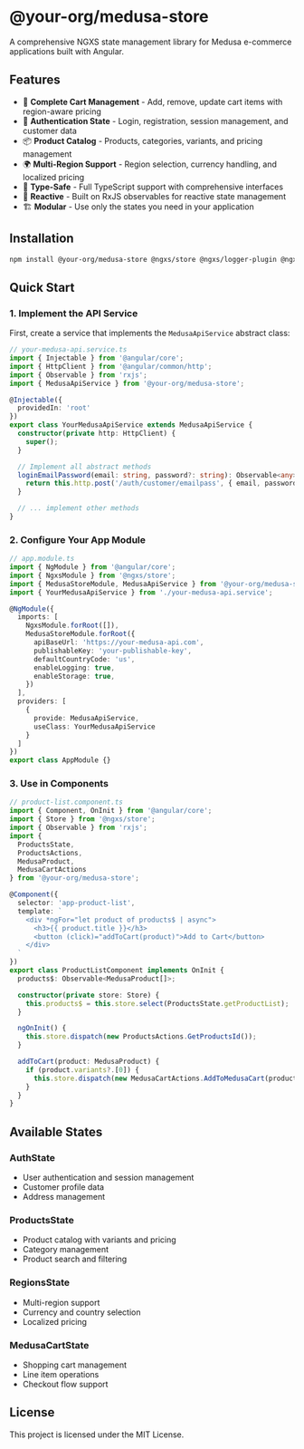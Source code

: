 # @your-org/medusa-store

A comprehensive NGXS state management library for Medusa e-commerce applications built with Angular.

## Features

- 🛒 **Complete Cart Management** - Add, remove, update cart items with region-aware pricing
- 🔐 **Authentication State** - Login, registration, session management, and customer data
- 📦 **Product Catalog** - Products, categories, variants, and pricing management
- 🌍 **Multi-Region Support** - Region selection, currency handling, and localized pricing
- 🎯 **Type-Safe** - Full TypeScript support with comprehensive interfaces
- 🔄 **Reactive** - Built on RxJS observables for reactive state management
- 🏗️ **Modular** - Use only the states you need in your application

## Installation

```bash
npm install @your-org/medusa-store @ngxs/store @ngxs/logger-plugin @ngxs/storage-plugin
```

## Quick Start

### 1. Implement the API Service

First, create a service that implements the `MedusaApiService` abstract class:

```typescript
// your-medusa-api.service.ts
import { Injectable } from '@angular/core';
import { HttpClient } from '@angular/common/http';
import { Observable } from 'rxjs';
import { MedusaApiService } from '@your-org/medusa-store';

@Injectable({
  providedIn: 'root'
})
export class YourMedusaApiService extends MedusaApiService {
  constructor(private http: HttpClient) {
    super();
  }

  // Implement all abstract methods
  loginEmailPassword(email: string, password?: string): Observable<any> {
    return this.http.post('/auth/customer/emailpass', { email, password });
  }

  // ... implement other methods
}
```

### 2. Configure Your App Module

```typescript
// app.module.ts
import { NgModule } from '@angular/core';
import { NgxsModule } from '@ngxs/store';
import { MedusaStoreModule, MedusaApiService } from '@your-org/medusa-store';
import { YourMedusaApiService } from './your-medusa-api.service';

@NgModule({
  imports: [
    NgxsModule.forRoot([]),
    MedusaStoreModule.forRoot({
      apiBaseUrl: 'https://your-medusa-api.com',
      publishableKey: 'your-publishable-key',
      defaultCountryCode: 'us',
      enableLogging: true,
      enableStorage: true,
    })
  ],
  providers: [
    {
      provide: MedusaApiService,
      useClass: YourMedusaApiService
    }
  ]
})
export class AppModule {}
```

### 3. Use in Components

```typescript
// product-list.component.ts
import { Component, OnInit } from '@angular/core';
import { Store } from '@ngxs/store';
import { Observable } from 'rxjs';
import { 
  ProductsState, 
  ProductsActions, 
  MedusaProduct,
  MedusaCartActions 
} from '@your-org/medusa-store';

@Component({
  selector: 'app-product-list',
  template: `
    <div *ngFor="let product of products$ | async">
      <h3>{{ product.title }}</h3>
      <button (click)="addToCart(product)">Add to Cart</button>
    </div>
  `
})
export class ProductListComponent implements OnInit {
  products$: Observable<MedusaProduct[]>;

  constructor(private store: Store) {
    this.products$ = this.store.select(ProductsState.getProductList);
  }

  ngOnInit() {
    this.store.dispatch(new ProductsActions.GetProductsId());
  }

  addToCart(product: MedusaProduct) {
    if (product.variants?.[0]) {
      this.store.dispatch(new MedusaCartActions.AddToMedusaCart(product.variants[0]));
    }
  }
}
```

## Available States

### AuthState
- User authentication and session management
- Customer profile data
- Address management

### ProductsState  
- Product catalog with variants and pricing
- Category management
- Product search and filtering

### RegionsState
- Multi-region support
- Currency and country selection
- Localized pricing

### MedusaCartState
- Shopping cart management
- Line item operations
- Checkout flow support

## License

This project is licensed under the MIT License.
